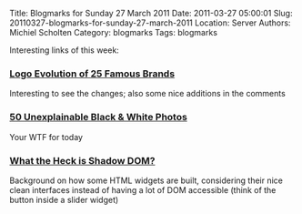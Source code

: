 Title: Blogmarks for Sunday 27 March 2011
Date: 2011-03-27 05:00:01
Slug: 20110327-blogmarks-for-sunday-27-march-2011
Location: Server
Authors: Michiel Scholten
Category: blogmarks
Tags: blogmarks

<p>Interesting links of this week:</p>
<h3><a href="http://www.hongkiat.com/blog/logo-evolution/">Logo Evolution of 25 Famous Brands</a></h3>
<p>Interesting to see the changes; also some nice additions in the comments</p>
<h3><a href="http://www.buzzfeed.com/mjs538/50-unexplainable-black-white-photos">50 Unexplainable Black &amp; White Photos</a></h3>
<p>Your WTF for today</p>
<h3><a href="http://glazkov.com/2011/01/14/what-the-heck-is-shadow-dom/">What the Heck is Shadow DOM?</a></h3>
<p>Background on how some HTML widgets are built, considering their nice clean interfaces instead of having a lot of DOM accessible (think of the button inside a slider widget)</p>
